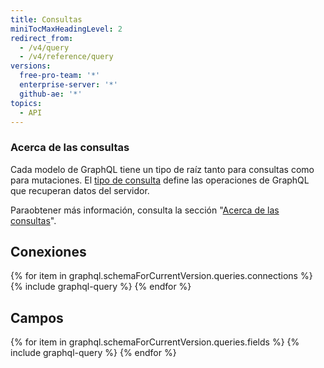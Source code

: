 ```yaml
---
title: Consultas
miniTocMaxHeadingLevel: 2
redirect_from:
  - /v4/query
  - /v4/reference/query
versions:
  free-pro-team: '*'
  enterprise-server: '*'
  github-ae: '*'
topics:
  - API
---
```


### Acerca de las consultas

Cada modelo de GraphQL tiene un tipo de raíz tanto para consultas como para mutaciones. El [tipo de consulta](https://graphql.github.io/graphql-spec/June2018/#sec-Type-System) define las operaciones de GraphQL que recuperan datos del servidor.

Paraobtener más información, consulta la sección "[Acerca de las consultas](/v4/guides/forming-calls#about-queries)".

## Conexiones

{% for item in graphql.schemaForCurrentVersion.queries.connections %}
  {% include graphql-query %}
{% endfor %}

## Campos

{% for item in graphql.schemaForCurrentVersion.queries.fields %}
  {% include graphql-query %}
{% endfor %}
